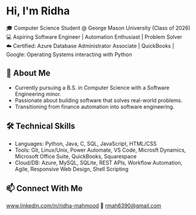 # Hi, I'm Ridha 

🎓 Computer Science Student @ George Mason University (Class of 2026)  
💻 Aspiring Software Engineer | Automation Enthusiast | Problem Solver  
☁️ Certified: Azure Database Administrator Associate | QuickBooks | Google: Operating Systems interacting with Python


## 🚀 About Me
- Currently pursuing a B.S. in Computer Science with a Software Engineering minor.  
- Passionate about building software that solves real-world problems.  
- Transitioning from finance automation into software engineering.  


## 🛠️ Technical Skills
- Languages: Python, Java, C, SQL, JavaScript, HTML/CSS  
- Tools: Git, Linux/Unix, Power Automate, VS Code, Microsft Dynamics, Microsoft Office Suite, QuickBooks, Squarespace 
- Cloud/DB: Azure, MySQL, SQLite, REST APIs, Workflow Automation, Agile, Responsive Web Design, Shell Scripting
  

## 📫 Connect With Me
www.linkedin.com/in/ridha-mahmood
📧 rmah6390@gmail.com
